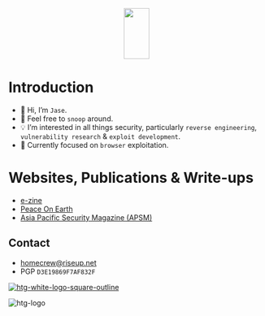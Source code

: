 <!--<p align="center">
  <img width="250" src="https://media.giphy.com/media/jIgXf4hgbHCeKiXpvt/giphy.gif">
</p>

<p align="center">
  <img src="https://media.giphy.com/media/Mige4cGk6l3Gg/giphy.gif" alt="htg-logo" border="0"></a>
</p> -->

<!--<p align="center">
  <img src="https://i.ibb.co/ky27LXw/v8-logo.png">
</p>-->

<!--<p align="center">
  <img width="200" src="https://i.ibb.co/hdBCw0W/htg-white-logo-square-outline.png">
</p>-->

<p align="center">
  <img width="50" height="100" src="https://i.ibb.co/HNS6HJ6/htg-logo.png">
</p>

# Introduction
- 👋 Hi, I’m `Jase`.
- 👀 Feel free to `snoop` around.
- 💡 I’m interested in all things security, particularly `reverse engineering`, `vulnerability research` & `exploit development`.
- 📌 Currently focused on `browser` exploitation.

# Websites, Publications & Write-ups
- [e-zine](https://ret2eax.github.io)
- [Peace On Earth](https://peace-on-earth.github.io)
- [Asia Pacific Security Magazine (APSM)](https://www.asiapacificsecuritymagazine.com/contributors/)

## Contact
- [homecrew@riseup.net](mailto:homecrew@riseup.net)
- PGP `D3E19869F7AF832F`

<!--<a href="https://ibb.co/W3vhrfM"><img src="https://i.ibb.co/ky27LXw/v8-logo.png" alt="v8-logo" border="0"></a><br /><a target='_blank' href='https://freeonlinedice.com/'>3 sided die</a><br />

<a href="https://imgbb.com/"><img src="https://i.ibb.co/3YZJmQp/logo-res.png" alt="logo-res" border="0"></a><br /><a target='_blank' href='https://freeonlinedice.com/'>3 sided die</a><br />-->


<a href="https://imgbb.com/"><img src="https://i.ibb.co/hdBCw0W/htg-white-logo-square-outline.png" alt="htg-white-logo-square-outline" border="0"></a>


<img src="https://media.giphy.com/media/Mige4cGk6l3Gg/giphy.gif" alt="htg-logo" border="0"></a>


<!--<a href="https://imgbb.com/"><img src="https://i.ibb.co/Q93XbhY/htg-black-face-mask.png" alt="htg-black-face-mask" border="0"></a>

<a href="https://ibb.co/RjCJ4cX"><img src="https://i.ibb.co/Hhr9pqc/Screenshot-2023-02-22-at-12-34-45.png" alt="Screenshot-2023-02-22-at-12-34-45" border="0"></a>-->

